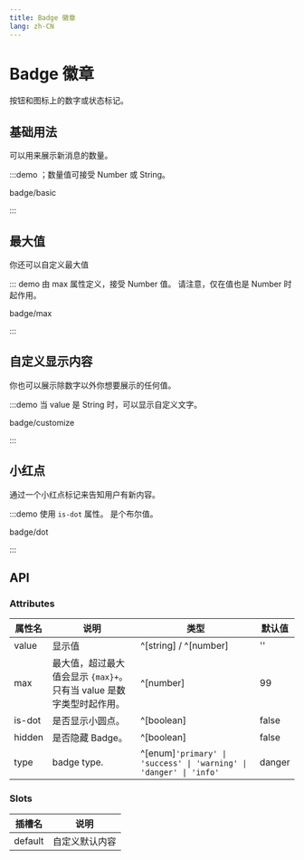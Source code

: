```yaml
---
title: Badge 徽章
lang: zh-CN
---
```


# Badge 徽章

按钮和图标上的数字或状态标记。

## 基础用法

可以用来展示新消息的数量。

:::demo ；数量值可接受 Number 或 String。

badge/basic

:::

## 最大值

你还可以自定义最大值

::: demo 由 max 属性定义，接受 Number 值。 请注意，仅在值也是 Number 时起作用。

badge/max

:::

## 自定义显示内容

你也可以展示除数字以外你想要展示的任何值。

:::demo 当 value 是 String 时，可以显示自定义文字。

badge/customize

:::

## 小红点

通过一个小红点标记来告知用户有新内容。

:::demo 使用 `is-dot` 属性。 是个布尔值。

badge/dot

:::

## API

### Attributes

| 属性名    | 说明                                          | 类型                                                                     | 默认值    |
| ------ | ------------------------------------------- | ---------------------------------------------------------------------- | ------ |
| value  | 显示值                                         | ^[string] / ^[number]                                                  | ''     |
| max    | 最大值，超过最大值会显示 `{max}+`。 只有当 value 是数字类型时起作用。 | ^[number]                                                              | 99     |
| is-dot | 是否显示小圆点。                                    | ^[boolean]                                                             | false  |
| hidden | 是否隐藏 Badge。                                 | ^[boolean]                                                             | false  |
| type   | badge type.                                 | ^[enum]`'primary' \| 'success' \| 'warning' \| 'danger' \| 'info'` | danger |

### Slots

| 插槽名     | 说明      |
| ------- | ------- |
| default | 自定义默认内容 |
